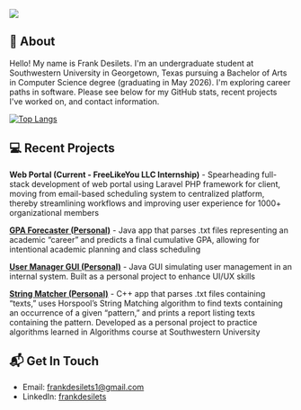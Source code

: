![](https://komarev.com/ghpvc/?username=frankrdesilets)

## 👋 About

Hello! My name is Frank Desilets. I'm an undergraduate student at Southwestern University in Georgetown, Texas pursuing a Bachelor of Arts in Computer Science degree (graduating in May 2026). I'm exploring career paths in software. Please see below for my GitHub stats, recent projects I've worked on, and contact information.

[![Top Langs](https://github-readme-stats.vercel.app/api/top-langs/?username=frankrdesilets&hide_progress=true&theme=THEME_NAME)](https://github.com/anuraghazra/github-readme-stats)

## 💻 Recent Projects 

**Web Portal (Current - FreeLikeYou LLC Internship)** - Spearheading full-stack development of web portal using Laravel PHP framework for client, moving from email-based scheduling system to centralized platform, thereby streamlining workflows and improving user experience for 1000+ organizational members

[**GPA Forecaster (Personal)**](https://github.com/frankrdesilets/gpa-forecaster) - Java app that parses .txt files representing an academic “career” and predicts a final cumulative GPA, allowing for intentional academic planning and class scheduling

[**User Manager GUI (Personal)**](https://github.com/frankrdesilets/user-manager-gui) - Java GUI simulating user management in an internal system. Built as a personal project to enhance UI/UX skills

[**String Matcher (Personal)**](https://github.com/frankrdesilets/string-matcher) - C++ app that parses .txt files containing “texts,” uses Horspool’s String Matching algorithm to find texts containing an occurrence of a given “pattern,” and prints a report listing texts containing the pattern. Developed as a personal project to practice algorithms learned in Algorithms course at Southwestern University

## 📬 Get In Touch 

- Email: frankdesilets1@gmail.com </br>
- LinkedIn: [frankdesilets](https://www.linkedin.com/in/frankdesilets/)
